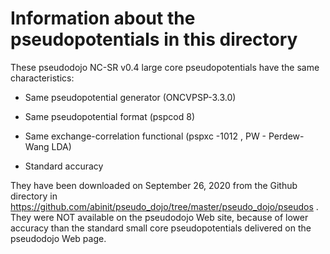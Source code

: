 # Information about the pseudopotentials in this directory

These pseudodojo NC-SR v0.4 large core pseudopotentials have the same characteristics:

* Same pseudopotential generator (ONCVPSP-3.3.0)

* Same pseudopotential format (pspcod 8)

* Same exchange-correlation functional (pspxc -1012 , PW - Perdew-Wang LDA)

* Standard accuracy

They have been downloaded on September 26, 2020 from the Github directory 
in https://github.com/abinit/pseudo_dojo/tree/master/pseudo_dojo/pseudos .
They were NOT available on the pseudodojo Web site, because of lower accuracy than the standard small core 
pseudopotentials delivered on the pseudodojo Web page.



